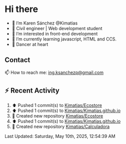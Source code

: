 # Hi there 

- 👋  I’m Karen Sánchez @Kimatias
- 📐 Civil engineer | Web development student
- 👀 I’m interested in front-end development
- 🌱 I’m currently learning javascript, HTML and CCS.
- 💃 Dancer at heart

## Contact 

📫 How to reach me: ing.ksanchezp@gmail.com

## :zap: Recent Activity

<!--RECENT_ACTIVITY:start-->
1. ⬆️ Pushed 1 commit(s) to [Kimatias/Ecostore](https://github.com/Kimatias/Ecostore)<br>
2. ⬆️ Pushed 1 commit(s) to [Kimatias/Kimatias.github.io](https://github.com/Kimatias/Kimatias.github.io)<br>
3. 📔 Created new repository [Kimatias/Ecostore](https://github.com/Kimatias/Ecostore)<br>
4. ⬆️ Pushed 1 commit(s) to [Kimatias/Kimatias.github.io](https://github.com/Kimatias/Kimatias.github.io)<br>
5. 📔 Created new repository [Kimatias/Calculadora](https://github.com/Kimatias/Calculadora)<br>
<!--RECENT_ACTIVITY:end-->

<!--RECENT_ACTIVITY:last_update-->
Last Updated: Saturday, May 10th, 2025, 12:54:39 AM
<!--RECENT_ACTIVITY:last_update_end-->

<!---
Kimatias/Kimatias is a ✨ special ✨ repository because its `README.md` (this file) appears on your GitHub profile.
You can click the Preview link to take a look at your changes.
--->
